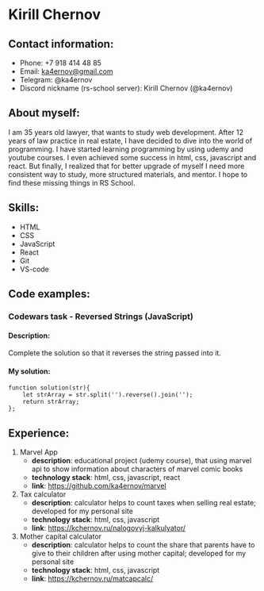 # Kirill Chernov
## Contact information:
* Phone: +7 918 414 48 85
* Email: ka4ernov@gmail.com
* Telegram: @ka4ernov
* Discord nickname (rs-school server): Kirill Chernov (@ka4ernov)
## About myself:
I am 35 years old lawyer, that wants to study web development. After 12 years of law practice in real estate, I have decided to dive into the world of programming. I have started learning programming by using udemy and youtube courses. I even achieved some success in html, css, javascript and react. But finally, I realized that for better upgrade of myself I need more consistent way to study, more structured materials, and mentor. I hope to find these missing things in RS School.
## Skills:
* HTML
* CSS
* JavaScript
* React
* Git
* VS-code
## Code examples:
### Codewars task - Reversed Strings (JavaScript)
#### Description: 
Complete the solution so that it reverses the string passed into it.
#### My solution:
```
function solution(str){
    let strArray = str.split('').reverse().join('');
    return strArray;
};
```
## Experience:
1. Marvel App
    * **description**: educational project (udemy course), that using marvel api to show information about characters of marvel comic books
    * **technology stack**: html, css, javascript, react
    * **link**: https://github.com/ka4ernov/marvel
2. Tax calculator
    * **description**: calculator helps to count taxes when selling real estate; developed for my personal site
    * **technology stack**: html, css, javascript
    * **link**: https://kchernov.ru/nalogovyj-kalkulyator/
3. Mother capital calculator
    * **description**: calculator helps to count the share that parents have to give to their children after using mother capital; developed for my personal site
    * **technology stack**: html, css, javascript
    * **link**: https://kchernov.ru/matcapcalc/